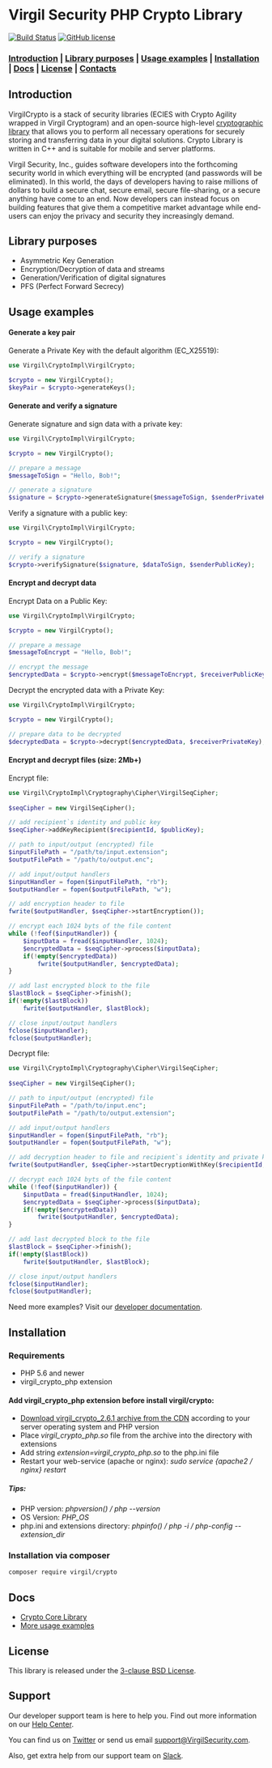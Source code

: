 # Virgil Security PHP Crypto Library

[![Build Status](https://api.travis-ci.com/VirgilSecurity/virgil-crypto-php.svg?branch=master)](https://travis-ci.com/VirgilSecurity/virgil-crypto-php/)
[![GitHub license](https://img.shields.io/badge/license-BSD%203--Clause-blue.svg)](https://github.com/VirgilSecurity/virgil/blob/master/LICENSE)

### [Introduction](#introduction) | [Library purposes](#library-purposes) | [Usage examples](#usage-examples) | [Installation](#installation) | [Docs](#docs) | [License](#license) | [Contacts](#support)

## Introduction
VirgilCrypto is a stack of security libraries (ECIES with Crypto Agility wrapped in Virgil Cryptogram) and an open-source high-level [cryptographic library](https://github.com/VirgilSecurity/virgil-crypto) that allows you to perform all necessary operations for securely storing and transferring data in your digital solutions. Crypto Library is written in C++ and is suitable for mobile and server platforms.

Virgil Security, Inc., guides software developers into the forthcoming security world in which everything will be encrypted (and passwords will be eliminated). In this world, the days of developers having to raise millions of dollars to build a secure chat, secure email, secure file-sharing, or a secure anything have come to an end. Now developers can instead focus on building features that give them a competitive market advantage while end-users can enjoy the privacy and security they increasingly demand.

## Library purposes
* Asymmetric Key Generation
* Encryption/Decryption of data and streams
* Generation/Verification of digital signatures
* PFS (Perfect Forward Secrecy)

## Usage examples

#### Generate a key pair

Generate a Private Key with the default algorithm (EC_X25519):
```php
use Virgil\CryptoImpl\VirgilCrypto;

$crypto = new VirgilCrypto();
$keyPair = $crypto->generateKeys();
```

#### Generate and verify a signature

Generate signature and sign data with a private key:
```php
use Virgil\CryptoImpl\VirgilCrypto;

$crypto = new VirgilCrypto();

// prepare a message
$messageToSign = "Hello, Bob!";

// generate a signature
$signature = $crypto->generateSignature($messageToSign, $senderPrivateKey);
```

Verify a signature with a public key:
```php
use Virgil\CryptoImpl\VirgilCrypto;

$crypto = new VirgilCrypto();

// verify a signature
$crypto->verifySignature($signature, $dataToSign, $senderPublicKey);
```
#### Encrypt and decrypt data

Encrypt Data on a Public Key:

```php
use Virgil\CryptoImpl\VirgilCrypto;

$crypto = new VirgilCrypto();

// prepare a message
$messageToEncrypt = "Hello, Bob!";

// encrypt the message
$encryptedData = $crypto->encrypt($messageToEncrypt, $receiverPublicKey);
```
Decrypt the encrypted data with a Private Key:
```php
use Virgil\CryptoImpl\VirgilCrypto;

$crypto = new VirgilCrypto();

// prepare data to be decrypted
$decryptedData = $crypto->decrypt($encryptedData, $receiverPrivateKey);
```
#### Encrypt and decrypt files (size: 2Mb+)

Encrypt file:

```php
use Virgil\CryptoImpl\Cryptography\Cipher\VirgilSeqCipher;
        
$seqCipher = new VirgilSeqCipher();

// add recipient`s identity and public key
$seqCipher->addKeyRecipient($recipientId, $publicKey);

// path to input/output (encrypted) file
$inputFilePath = "/path/to/input.extension";
$outputFilePath = "/path/to/output.enc";

// add input/output handlers
$inputHandler = fopen($inputFilePath, "rb");
$outputHandler = fopen($outputFilePath, "w");

// add encryption header to file
fwrite($outputHandler, $seqCipher->startEncryption());

// encrypt each 1024 byts of the file content
while (!feof($inputHandler)) {
    $inputData = fread($inputHandler, 1024);
    $encryptedData = $seqCipher->process($inputData);
    if(!empty($encryptedData))
        fwrite($outputHandler, $encryptedData);
}

// add last encrypted block to the file
$lastBlock = $seqCipher->finish();
if(!empty($lastBlock))
    fwrite($outputHandler, $lastBlock);

// close input/output handlers
fclose($inputHandler);
fclose($outputHandler);
```
Decrypt file:
```php
use Virgil\CryptoImpl\Cryptography\Cipher\VirgilSeqCipher;
        
$seqCipher = new VirgilSeqCipher();

// path to input/output (encrypted) file
$inputFilePath = "/path/to/input.enc";
$outputFilePath = "/path/to/output.extension";

// add input/output handlers
$inputHandler = fopen($inputFilePath, "rb");
$outputHandler = fopen($outputFilePath, "w");

// add decryption header to file and recipient`s identity and private key
fwrite($outputHandler, $seqCipher->startDecryptionWithKey($recipientId, $privateKey));

// decrypt each 1024 byts of the file content
while (!feof($inputHandler)) {
    $inputData = fread($inputHandler, 1024);
    $encryptedData = $seqCipher->process($inputData);
    if(!empty($encryptedData))
        fwrite($outputHandler, $encryptedData);
}

// add last decrypted block to the file
$lastBlock = $seqCipher->finish();
if(!empty($lastBlock))
    fwrite($outputHandler, $lastBlock);

// close input/output handlers
fclose($inputHandler);
fclose($outputHandler);
```
Need more examples? Visit our [developer documentation](https://developer.virgilsecurity.com/docs/how-to#cryptography).

## Installation

### Requirements

* PHP 5.6 and newer
* virgil_crypto_php extension

#### Add virgil_crypto_php extension before install virgil/crypto:

* [Download virgil_crypto_2.6.1 archive from the CDN](https://cdn.virgilsecurity.com/virgil-crypto/php/) according to your server operating system and PHP version
* Place *virgil_crypto_php.so* file from the archive into the directory with extensions
* Add string *extension=virgil_crypto_php.so* to the php.ini file
* Restart your web-service (apache or nginx): *sudo service {apache2 / nginx} restart*

##### Tips:

* PHP version: *phpversion() / php --version*
* OS Version: *PHP_OS*
* php.ini and extensions directory: *phpinfo() / php -i / php-config --extension_dir*

### Installation via composer

```bash
composer require virgil/crypto
```

## Docs
- [Crypto Core Library](https://github.com/VirgilSecurity/virgil-crypto)
- [More usage examples](https://developer.virgilsecurity.com/docs/how-to#cryptography)

## License

This library is released under the [3-clause BSD License](LICENSE).

## Support
Our developer support team is here to help you. Find out more information on our [Help Center](https://help.virgilsecurity.com/).

You can find us on [Twitter](https://twitter.com/VirgilSecurity) or send us email support@VirgilSecurity.com.

Also, get extra help from our support team on [Slack](https://virgilsecurity.com/join-community).
